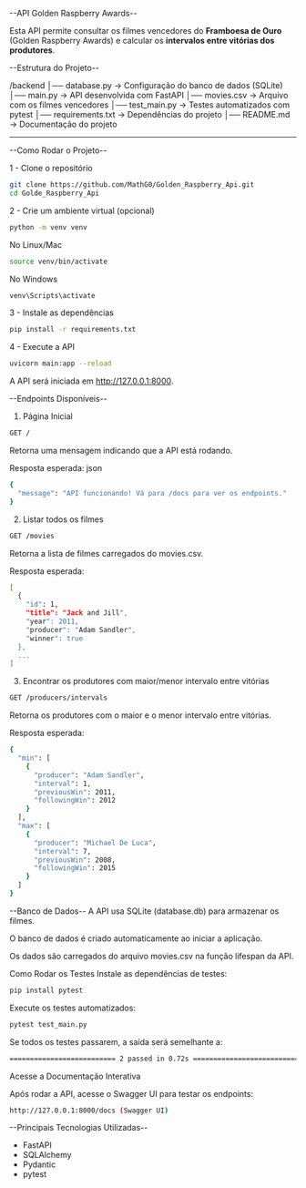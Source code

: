  --API Golden Raspberry Awards--

Esta API permite consultar os filmes vencedores do **Framboesa de Ouro** (Golden Raspberry Awards) e calcular os **intervalos entre vitórias dos produtores**.

 --Estrutura do Projeto--

/backend │── database.py → Configuração do banco de dados (SQLite) │── main.py → API desenvolvida com FastAPI │── movies.csv → Arquivo com os filmes vencedores │── test_main.py → Testes automatizados com pytest │── requirements.txt → Dependências do projeto │── README.md → Documentação do projeto

---

 --Como Rodar o Projeto--

1 - Clone o repositório
```sh
git clone https://github.com/MathG0/Golden_Raspberry_Api.git
cd Golde_Raspberry_Api
```

2 - Crie um ambiente virtual (opcional)
```sh
python -m venv venv
```
No Linux/Mac
```sh
source venv/bin/activate
```
No Windows
```sh
venv\Scripts\activate
```
3 - Instale as dependências
```sh
pip install -r requirements.txt
```
4 - Execute a API
```sh
uvicorn main:app --reload
```
A API será iniciada em http://127.0.0.1:8000.

 --Endpoints Disponíveis--

1. Página Inicial
```sh
GET /
```
Retorna uma mensagem indicando que a API está rodando.

Resposta esperada:
json
```sh
{
  "message": "API funcionando! Vá para /docs para ver os endpoints."
}
```
2. Listar todos os filmes
```sh
GET /movies
```
Retorna a lista de filmes carregados do movies.csv.

Resposta esperada:
```sh
[
  {
    "id": 1,
    "title": "Jack and Jill",
    "year": 2011,
    "producer": "Adam Sandler",
    "winner": true
  },
  ...
]
```
3. Encontrar os produtores com maior/menor intervalo entre vitórias
```sh
GET /producers/intervals
```
Retorna os produtores com o maior e o menor intervalo entre vitórias.

Resposta esperada:
```sh
{
  "min": [
    {
      "producer": "Adam Sandler",
      "interval": 1,
      "previousWin": 2011,
      "followingWin": 2012
    }
  ],
  "max": [
    {
      "producer": "Michael De Luca",
      "interval": 7,
      "previousWin": 2008,
      "followingWin": 2015
    }
  ]
}
```
 --Banco de Dados--
  A API usa SQLite (database.db) para armazenar os filmes.
  
  O banco de dados é criado automaticamente ao iniciar a aplicação.
  
  Os dados são carregados do arquivo movies.csv na função lifespan da API.

Como Rodar os Testes
Instale as dependências de testes:

```sh
pip install pytest
```
Execute os testes automatizados:
```sh
pytest test_main.py
```
Se todos os testes passarem, a saída será semelhante a:
```sh
========================== 2 passed in 0.72s ==========================
```
Acesse a Documentação Interativa

Após rodar a API, acesse o Swagger UI para testar os endpoints:
```sh
http://127.0.0.1:8000/docs (Swagger UI)
``` 
 --Principais Tecnologias Utilizadas--

- FastAPI
- SQLAlchemy
- Pydantic
- pytest
